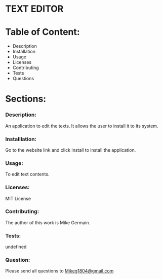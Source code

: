 # TEXT EDITOR   
# Table of Content:
* Description
* Installation
* Usage
* Licenses
* Contributing
* Tests
* Questions
# Sections:   
### Description: 
An application to edit the texts. It allows the user to install it to its system.   
### Installlation:
Go to the website link and click install to install the application.  
### Usage:
To edit text contents.
### Licenses: 
MIT License
### Contributing: 
The author of this work is Mike Germain.
### Tests: 
undefined
### Question: 
Please send all questions to Mikeg1804@gmail.com 
